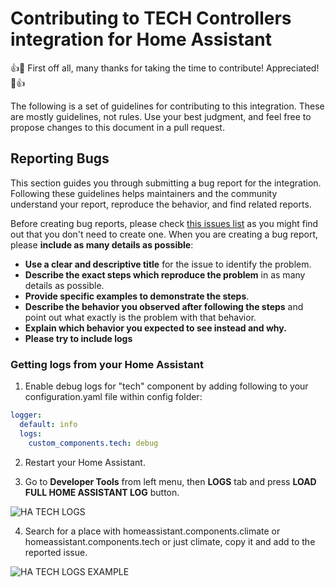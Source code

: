 # Contributing to TECH Controllers integration for Home Assistant

:+1::tada: First off all, many thanks for taking the time to contribute! Appreciated! :tada::+1:

The following is a set of guidelines for contributing to this integration. These are mostly guidelines, not rules. Use your best judgment, and feel free to propose changes to this document in a pull request.

## Reporting Bugs

This section guides you through submitting a bug report for the integration. Following these guidelines helps maintainers and the community understand your report, reproduce the behavior, and find related reports.

Before creating bug reports, please check [this issues list](https://github.com/mariusz-ostoja-swierczynski/tech-controllers/issues) as you might find out that you don't need to create one. When you are creating a bug report, please **include as many details as possible**:

* **Use a clear and descriptive title** for the issue to identify the problem.
* **Describe the exact steps which reproduce the problem** in as many details as possible.
* **Provide specific examples to demonstrate the steps**.
* **Describe the behavior you observed after following the steps** and point out what exactly is the problem with that behavior.
* **Explain which behavior you expected to see instead and why.**
* **Please try to include logs**

### Getting logs from your Home Assistant

1. Enable debug logs for "tech" component by adding following to your configuration.yaml file within config folder:
```yaml
logger:
  default: info
  logs:
    custom_components.tech: debug
```
2. Restart your Home Assistant.

3. Go to **Developer Tools** from left menu, then **LOGS** tab and press **LOAD FULL HOME ASSISTANT LOG** button.

![HA TECH LOGS](/images/ha-tech-logs.png)

4. Search for a place with homeassistant.components.climate or homeassistant.components.tech or just climate, copy it and add to the reported issue.

![HA TECH LOGS EXAMPLE](/images/ha-tech-logs-ex.png)
